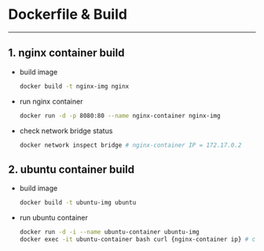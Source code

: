 # Dockerfile & Build
---
## 1. nginx container build
* build image
    ```sh
    docker build -t nginx-img nginx
    ```

* run nginx container
    ```sh
    docker run -d -p 8080:80 --name nginx-container nginx-img
    ```

* check network bridge status
    ```sh
    docker network inspect bridge # nginx-container IP = 172.17.0.2
    ```

## 2. ubuntu container build
* build image
    ```sh
    docker build -t ubuntu-img ubuntu
    ```

* run ubuntu container
    ```sh
    docker run -d -i --name ubuntu-container ubuntu-img
    docker exec -it ubuntu-container bash curl {nginx-container ip} # curl 172.17.0.2
    ```